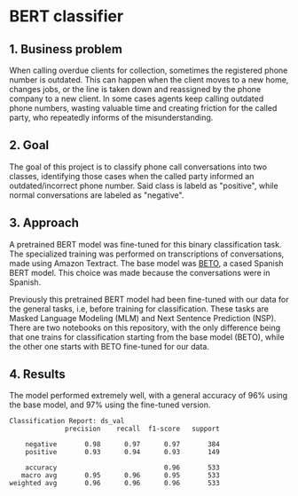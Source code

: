 # BERT classifier

## 1. Business problem
When calling overdue clients for collection, sometimes the registered phone number is outdated. This can happen when the client moves to a new home, changes jobs, or the line is taken down and reassigned by the phone company to a new client. In some cases agents keep calling outdated phone numbers, wasting valuable time and creating friction for the called party, who repeatedly informs of the misunderstanding.

## 2. Goal
The goal of this project is to classify phone call conversations into two classes, identifying those cases when the called party informed an outdated/incorrect phone number. Said class is labeld as "positive", while normal conversations are labeled as "negative".

## 3. Approach
A pretrained BERT model was fine-tuned for this binary classification task. The specialized training was performed on transcriptions of conversations, made using Amazon Textract. The base model was [BETO](https://huggingface.co/dccuchile/bert-base-spanish-wwm-cased), a cased Spanish BERT model. This choice was made because the conversations were in Spanish.

Previously this pretrained BERT model had been fine-tuned with our data for the general tasks, i.e, before training for classification. These tasks are Masked Language Modeling (MLM) and Next Sentence Prediction (NSP). There are two notebooks on this repository, with the only difference being that one trains for classification starting from the base model (BETO), while the other one starts with BETO fine-tuned for our data.

## 4. Results
The model performed extremely well, with a general accuracy of 96% using the base model, and 97% using the fine-tuned version.

```
Classification Report: ds_val
              precision    recall  f1-score   support

    negative       0.98      0.97      0.97       384
    positive       0.93      0.94      0.93       149

    accuracy                           0.96       533
   macro avg       0.95      0.96      0.95       533
weighted avg       0.96      0.96      0.96       533
```